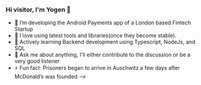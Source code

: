 ### Hi visitor, I'm Yogen 👋


- 🔭 I’m developing the Android Payments app of a London based Fintech Startup
- 🤭 I love using latest tools and libraries(once they become stable).
- 🌱 Actively learning Backend development using Typescript, NodeJs, and SQL
- 💬 Ask me about anything, I'll either contribute to the discussion or be a very good listener
- ⚡ Fun fact: Prisoners began to arrive in Auschwitz a few days after McDonald’s was founded
-->

